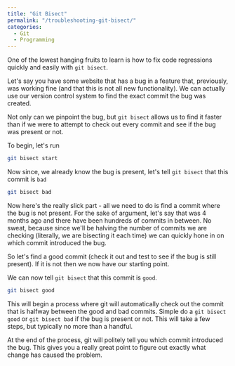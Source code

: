 ```yaml
---
title: "Git Bisect"
permalink: "/troubleshooting-git-bisect/"
categories:
  - Git
  - Programming
---
```


One of the lowest hanging fruits to learn is how to fix code regressions quickly and easily with `git bisect`.

Let's say you have some website that has a bug in a feature that, previously, was working fine (and that this is not all new functionality). We can actually use our version control system to find the exact commit the bug was created.

Not only can we pinpoint the bug, but `git bisect` allows us to find it faster than if we were to attempt to check out every commit and see if the bug was present or not.

To begin, let's run

```bash
git bisect start
```

Now since, we already know the bug is present, let's tell `git bisect` that this commit is `bad`

```bash
git bisect bad
```

Now here's the really slick part - all we need to do is find a commit where the bug is not present. For the sake of argument, let's say that was 4 months ago and there have been hundreds of commits in between. No sweat, because since we'll be halving the number of commits we are checking (literally, we are bisecting it each time) we can quickly hone in on which commit introduced the bug.

So let's find a good commit (check it out and test to see if the bug is still present). If it is not then we now have our starting point.

We can now tell `git bisect` that this commit is `good`.

```bash
git bisect good
```

This will begin a process where git will automatically check out the commit that is halfway between the good and bad commits. Simple do a `git bisect good` or `git bisect bad` if the bug is present or not. This will take a few steps, but typically no more than a handful.

At the end of the process, git will politely tell you which commit introduced the bug. This gives you a really great point to figure out exactly what change has caused the problem.
